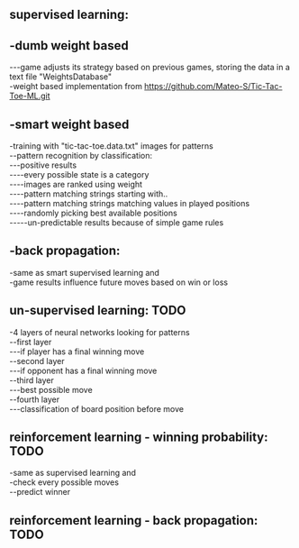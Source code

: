 
supervised learning:
--------------------
-dumb weight based
------------------
---game adjusts its strategy based on previous games, storing the data in a text file "WeightsDatabase"<br>
-weight based implementation from https://github.com/Mateo-S/Tic-Tac-Toe-ML.git<br>

-smart weight based
-------------------
-training with "tic-tac-toe.data.txt" images for patterns<br>
--pattern recognition by classification:<br>
---positive results<br>
----every possible state is a category<br>
----images are ranked using weight<br>
----pattern matching strings starting with..<br>
----pattern matching strings matching values in played positions<br>
----randomly picking best available positions<br>
-----un-predictable results because of simple game rules<br> 

-back propagation:
-------------------
-same as smart supervised learning and<br> 
-game results influence future moves based on win or loss<br>

un-supervised learning:  TODO
---------------------
-4 layers of neural networks looking for patterns<br>
--first layer<br>
---if player has a final winning move<br>
--second layer<br>
---if opponent has a final winning move<br>
--third layer<br>
---best possible move<br>
--fourth layer<br>
---classification of board position before move<br>

reinforcement learning - winning probability:  TODO
---------------------------------------------
-same as supervised learning and<br> 
-check every possible moves<br>
--predict winner<br>

reinforcement learning - back propagation:  TODO
------------------------------------------